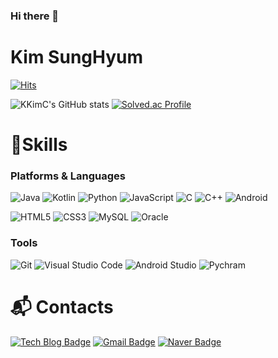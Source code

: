 ### Hi there 👋

<!--
- 🔭 I’m currently working on ... Samsung
- 🌱 I’m currently learning ... C/Embeddid & CPP/Algorithm
- 👯 I’m looking to collaborate on ... Embeddid drone project partner
-->

# Kim SungHyum 

[![Hits](https://hits.seeyoufarm.com/api/count/incr/badge.svg?url=https%3A%2F%2Fgithub.com%2FKKimC&count_bg=%237086E7&title_bg=%233447CB&icon=&icon_color=%23E7E7E7&title=hits&edge_flat=false)](https://hits.seeyoufarm.com)

![KKimC's GitHub stats](https://github-readme-stats.vercel.app/api?username=KKimC&show_icons=true&theme=cobalt)
[![Solved.ac Profile](http://mazassumnida.wtf/api/v2/generate_badge?boj=nsn04116)](https://solved.ac/nsn04116/)
# 💪Skills
### Platforms & Languages
![Java](https://img.shields.io/badge/Java-007396.svg?&style=for-the-badge&logo=Java&logoColor=white)
![Kotlin](https://img.shields.io/badge/Kotlin-7F52FF.svg?&style=for-the-badge&logo=Kotlin&logoColor=white)
![Python](https://img.shields.io/badge/Python-3776AB.svg?&style=for-the-badge&logo=Python&logoColor=white)
![JavaScript](https://img.shields.io/badge/JavaScript-F7DF1E.svg?&style=for-the-badge&logo=JavaScript&logoColor=white)
![C](https://img.shields.io/badge/C-A8B9CC.svg?&style=for-the-badge&logo=C&logoColor=white)
![C++](https://img.shields.io/badge/C++-00599C.svg?&style=for-the-badge&logo=C++&logoColor=white)
![Android](https://img.shields.io/badge/Android-3DDC84.svg?&style=for-the-badge&logo=Android&logoColor=white)


![HTML5](https://img.shields.io/badge/HTML5-E34F26.svg?&style=for-the-badge&logo=HTML5&logoColor=white)
![CSS3](https://img.shields.io/badge/CSS3-1572B6.svg?&style=for-the-badge&logo=CSS3&logoColor=white)
![MySQL](https://img.shields.io/badge/MySQL-4479A1.svg?&style=for-the-badge&logo=MySQL&logoColor=white)
![Oracle](https://img.shields.io/badge/Oracle-F80000.svg?&style=for-the-badge&logo=Oracle&logoColor=white)

### Tools
![Git](https://img.shields.io/badge/Git-F05032.svg?&style=for-the-badge&logo=Git&logoColor=white)
![Visual Studio Code](https://img.shields.io/badge/Visual%20Studio%20Code-007ACC.svg?&style=for-the-badge&logo=Visual%20Studio%20Code&logoColor=white)
![Android Studio](https://img.shields.io/badge/Android%20Studio-3DDC84.svg?&style=for-the-badge&logo=Android%20Studio&logoColor=white)
![Pychram](https://img.shields.io/badge/Pycharm-000000.svg?&style=for-the-badge&logo=Android%20Studio&logoColor=white)
 
# :mailbox_with_mail: Contacts
[![Tech Blog Badge](http://img.shields.io/badge/Blog-black?style=flat-square&logo=Tistory&link=https://physicstocom.tistory.com/)](https://physicstocom.tistory.com/)
[![Gmail Badge](https://img.shields.io/badge/Gmail-d14836?style=flat-square&logo=Gmail&logoColor=white&link=mailto:coderksh@gmail.com)](mailto:coderksh@gmail.com)
[![Naver Badge](https://img.shields.io/badge/Naver-03C75A?style=flat-square&logo=Naver&logoColor=white&link=mailto:rla04116@naver.com)](mailto:nsn04116@naver.com)
